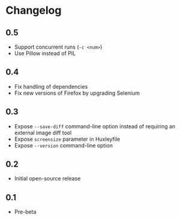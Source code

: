 # Changelog

## 0.5

* Support concurrent runs (`-c <num>`)
* Use Pillow instead of PIL

## 0.4

* Fix handling of dependencies
* Fix new versions of Firefox by upgrading Selenium

## 0.3

* Expose `--save-diff` command-line option instead of requiring an external image diff tool
* Expose `screensize` parameter in Huxleyfile
* Expose `--version` command-line option

## 0.2

* Initial open-source release

## 0.1

* Pre-beta
